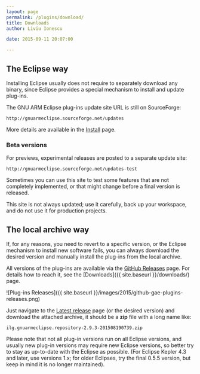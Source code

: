 ```yaml
---
layout: page
permalink: /plugins/download/
title: Downloads
author: Liviu Ionescu

date: 2015-09-11 20:07:00

---
```


## The Eclipse way

Installing Eclipse usually does not require to separately download any binary, since Eclipse provides a special mechanism to install and update plug-ins.

The GNU ARM Eclipse plug-ins update site URL is still on SourceForge:

`http://gnuarmeclipse.sourceforge.net/updates`

More details are available in the [Install](/plugins/install/) page.

### Beta versions

For previews, experimental releases are posted to a separate update site:

`http://gnuarmeclipse.sourceforge.net/updates-test`

Sometimes you can use this site to test some features that are not completely implemented, or that might change before a final version is released.

This site is not always updated; use it carefully, back up your workspace, and do not use it for production projects.

## The local archive way

If, for any reasons, you need to revert to a specific version, or the Eclipse mechanism to install new software fails,  you can always download the desired version and manually install the plug-ins from the local archive.

All versions of the plug-ins are available via the [GitHub Releases](https://github.com/gnuarmeclipse/plug-ins/releases) page. For details how to reach it, see the [Downloads]({{ site.baseurl }}/downloads/) page.

![Plug-ins Releases]({{ site.baseurl }}/images/2015/github-gae-plugins-releases.png)

Just navigate to the [Latest release](https://github.com/gnuarmeclipse/plug-ins/releases/latest) page (or the desired version) and download the attached archive, it should be a **zip** file with a long name like:

`ilg.gnuarmeclipse.repository-2.9.3-201508190739.zip`

Please note that not all plug-in versions run on all Eclipse versions, and usually new plug-in versions may require new Eclipse versions, so better try to stay as up-to-date with the Eclipse as possible. (For Eclipse Kepler 4.3 and later, use versions 1.x; for older Eclipses, try the final 0.5.5 version, but keep in mind it is no longer maintained).
